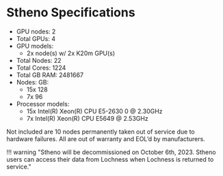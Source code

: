 # Stheno Specifications

* GPU nodes: 2
* Total GPUs: 4
* GPU models:
  * 2x  node(s) w/ 2x K20m GPU(s)
* Total Nodes: 22
* Total Cores: 1224
* Total GB RAM: 2481667
* Nodes:  GB:
    * 15x     128
    * 7x      96
* Processor models:
    * 15x Intel(R) Xeon(R) CPU E5-2630 0 @ 2.30GHz
    * 7x Intel(R) Xeon(R) CPU E5649  @ 2.53GHz

Not included are 10 nodes permanently taken out of service due to hardware failures.  All are out of warranty and EOL’d by manufacturers.


!!! warning "Stheno will be decommissioned on October 6th, 2023. Stheno users can access their data from Lochness when Lochness is returned to service."
